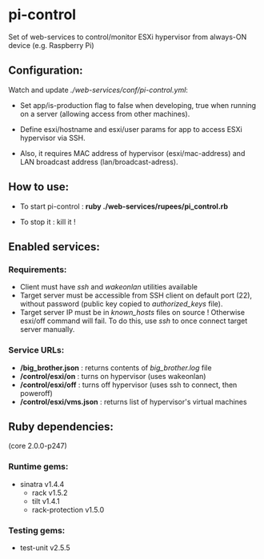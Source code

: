 pi-control
==========

Set of web-services to control/monitor ESXi hypervisor from always-ON device (e.g. Raspberry Pi)


Configuration:
--------------
Watch and update *./web-services/conf/pi-control.yml*:

- Set app/is-production flag to false when developing, true when running on a server (allowing access from other machines).

- Define esxi/hostname and esxi/user params for app to access ESXi hypervisor via SSH.

- Also, it requires MAC address of hypervisor (esxi/mac-address) and LAN broadcast address (lan/broadcast-adress).


How to use:
-----------
- To start pi-control : **ruby ./web-services/rupees/pi_control.rb**

- To stop it : kill it !


Enabled services:
-----------------

### Requirements:
- Client must have *ssh* and *wakeonlan* utilities available
- Target server must be accessible from SSH client on default port (22), without password (public key copied to *authorized_keys* file).
- Target server IP must be in *known_hosts* files on source ! Otherwise esxi/off command will fail. To do this, use *ssh* to once connect target server manually.

### Service URLs:
- **/big_brother.json** : returns contents of *big_brother.log* file
- **/control/esxi/on** : turns on hypervisor (uses wakeonlan)
- **/control/esxi/off** : turns off hypervisor (uses ssh to connect, then poweroff)
- **/control/esxi/vms.json** : returns list of hypervisor's virtual machines


Ruby dependencies:
------------------
(core 2.0.0-p247)

### Runtime gems:
- sinatra v1.4.4
  - rack v1.5.2
  - tilt v1.4.1
  - rack-protection v1.5.0

### Testing gems:
- test-unit v2.5.5
